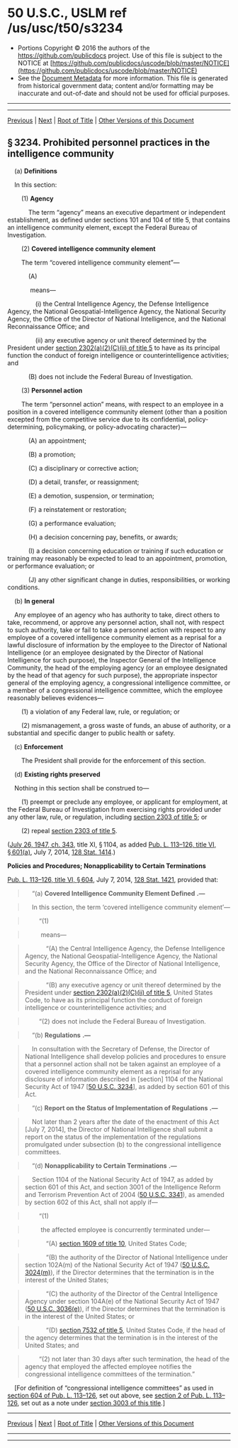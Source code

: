 ---
---

# 50 U.S.C., USLM ref /us/usc/t50/s3234

* Portions Copyright © 2016 the authors of the https://github.com/publicdocs project.
  Use of this file is subject to the NOTICE at [https://github.com/publicdocs/uscode/blob/master/NOTICE](https://github.com/publicdocs/uscode/blob/master/NOTICE)
* See the [Document Metadata](././../../../../..//README.md) for more information.
  This file is generated from historical government data; content and/or formatting may be inaccurate and out-of-date and should not be used for official purposes.

----------
----------

[Previous](./../../../../..//us/usc/t50/ch44/schIX/m__us_usc_t50_s3233.md) | [Next](./../../../../..//us/usc/t50/ch45/m__us_usc_t50_ch45.md) | [Root of Title](./../../../../../) | [Other Versions of this Document](https://publicdocs.github.io/go/links?ns=uslm&ref=%2Fus%2Fusc%2Ft50%2Fs3234)

## § 3234. Prohibited personnel practices in the intelligence community

    (a) __Definitions__ 

    In this section:

        (1) __Agency__ 

            The term “agency” means an executive department or independent establishment, as defined under sections 101 and 104 of title 5, that contains an intelligence community element, except the Federal Bureau of Investigation.

        (2) __Covered intelligence community element__ 

        The term “covered intelligence community element”—

            (A)

             means—

                (i) the Central Intelligence Agency, the Defense Intelligence Agency, the National Geospatial-Intelligence Agency, the National Security Agency, the Office of the Director of National Intelligence, and the National Reconnaissance Office; and

                (ii) any executive agency or unit thereof determined by the President under [section 2302(a)(2)(C)(ii) of title 5][/us/usc/t5/s2302/a/2/C/ii] to have as its principal function the conduct of foreign intelligence or counterintelligence activities; and

            (B) does not include the Federal Bureau of Investigation.

        (3) __Personnel action__ 

        The term “personnel action” means, with respect to an employee in a position in a covered intelligence community element (other than a position excepted from the competitive service due to its confidential, policy-determining, policymaking, or policy-advocating character)—

            (A) an appointment;

            (B) a promotion;

            (C) a disciplinary or corrective action;

            (D) a detail, transfer, or reassignment;

            (E) a demotion, suspension, or termination;

            (F) a reinstatement or restoration;

            (G) a performance evaluation;

            (H) a decision concerning pay, benefits, or awards;

            (I) a decision concerning education or training if such education or training may reasonably be expected to lead to an appointment, promotion, or performance evaluation; or

            (J) any other significant change in duties, responsibilities, or working conditions.

    (b) __In general__ 

    Any employee of an agency who has authority to take, direct others to take, recommend, or approve any personnel action, shall not, with respect to such authority, take or fail to take a personnel action with respect to any employee of a covered intelligence community element as a reprisal for a lawful disclosure of information by the employee to the Director of National Intelligence (or an employee designated by the Director of National Intelligence for such purpose), the Inspector General of the Intelligence Community, the head of the employing agency (or an employee designated by the head of that agency for such purpose), the appropriate inspector general of the employing agency, a congressional intelligence committee, or a member of a congressional intelligence committee, which the employee reasonably believes evidences—

        (1) a violation of any Federal law, rule, or regulation; or

        (2) mismanagement, a gross waste of funds, an abuse of authority, or a substantial and specific danger to public health or safety.

    (c) __Enforcement__ 

        The President shall provide for the enforcement of this section.

    (d) __Existing rights preserved__ 

    Nothing in this section shall be construed to—

        (1) preempt or preclude any employee, or applicant for employment, at the Federal Bureau of Investigation from exercising rights provided under any other law, rule, or regulation, including [section 2303 of title 5][/us/usc/t5/s2303]; or

        (2) repeal [section 2303 of title 5][/us/usc/t5/s2303].

([July 26, 1947, ch. 343][/us/act/1947-07-26/ch343], title XI, § 1104, as added [Pub. L. 113–126, title VI, § 601(a)][/us/pl/113/126/s601/a], July 7, 2014, [128 Stat. 1414][/us/stat/128/1414].)

 __Policies and Procedures; Nonapplicability to Certain Terminations__ 

[Pub. L. 113–126, title VI, § 604][/us/pl/113/126/s604], July 7, 2014, [128 Stat. 1421][/us/stat/128/1421], provided that:

>     “(a)  __Covered Intelligence Community Element Defined__  __.—__ 

>     In this section, the term ‘covered intelligence community element’—

>         “(1)

>          means—

>             “(A) the Central Intelligence Agency, the Defense Intelligence Agency, the National Geospatial-Intelligence Agency, the National Security Agency, the Office of the Director of National Intelligence, and the National Reconnaissance Office; and

>             “(B) any executive agency or unit thereof determined by the President under [section 2302(a)(2)(C)(ii) of title 5][/us/usc/t5/s2302/a/2/C/ii], United States Code, to have as its principal function the conduct of foreign intelligence or counterintelligence activities; and

>         “(2) does not include the Federal Bureau of Investigation.

>     “(b)  __Regulations__  __.—__ 

>     In consultation with the Secretary of Defense, the Director of National Intelligence shall develop policies and procedures to ensure that a personnel action shall not be taken against an employee of a covered intelligence community element as a reprisal for any disclosure of information described in \[section\] 1104 of the National Security Act of 1947 \[[50 U.S.C. 3234][/us/usc/t50/s3234]\], as added by section 601 of this Act.

>     “(c)  __Report on the Status of Implementation of Regulations__  __.—__ 

>     Not later than 2 years after the date of the enactment of this Act \[July 7, 2014\], the Director of National Intelligence shall submit a report on the status of the implementation of the regulations promulgated under subsection (b) to the congressional intelligence committees.

>     “(d)  __Nonapplicability to Certain Terminations__  __.—__ 

>     Section 1104 of the National Security Act of 1947, as added by section 601 of this Act, and section 3001 of the Intelligence Reform and Terrorism Prevention Act of 2004 ([50 U.S.C. 3341][/us/usc/t50/s3341]), as amended by section 602 of this Act, shall not apply if—

>         “(1)

>          the affected employee is concurrently terminated under—

>             “(A) [section 1609 of title 10][/us/usc/t10/s1609], United States Code;

>             “(B) the authority of the Director of National Intelligence under section 102A(m) of the National Security Act of 1947 ([50 U.S.C. 3024(m)][/us/usc/t50/s3024/m]), if the Director determines that the termination is in the interest of the United States;

>             “(C) the authority of the Director of the Central Intelligence Agency under section 104A(e) of the National Security Act of 1947 ([50 U.S.C. 3036(e)][/us/usc/t50/s3036/e]), if the Director determines that the termination is in the interest of the United States; or

>             “(D) [section 7532 of title 5][/us/usc/t5/s7532], United States Code, if the head of the agency determines that the termination is in the interest of the United States; and

>         “(2) not later than 30 days after such termination, the head of the agency that employed the affected employee notifies the congressional intelligence committees of the termination.”

    \[For definition of “congressional intelligence committees” as used in [section 604 of Pub. L. 113–126][/us/pl/113/126/s604], set out above, see [section 2 of Pub. L. 113–126][/us/pl/113/126/s2], set out as a note under [section 3003 of this title][/us/usc/t50/s3003].\]

----------

[Previous](./../../../../..//us/usc/t50/ch44/schIX/m__us_usc_t50_s3233.md) | [Next](./../../../../..//us/usc/t50/ch45/m__us_usc_t50_ch45.md) | [Root of Title](./../../../../../) | [Other Versions of this Document](https://publicdocs.github.io/go/links?ns=uslm&ref=%2Fus%2Fusc%2Ft50%2Fs3234)

----------
----------

[/us/usc/t5/s2302/a/2/C/ii]: https://publicdocs.github.io/go/links?ns=uslm&ref=%2Fus%2Fusc%2Ft5%2Fs2302%2Fa%2F2%2FC%2Fii
[/us/usc/t5/s2303]: https://publicdocs.github.io/go/links?ns=uslm&ref=%2Fus%2Fusc%2Ft5%2Fs2303
[/us/usc/t5/s2303]: https://publicdocs.github.io/go/links?ns=uslm&ref=%2Fus%2Fusc%2Ft5%2Fs2303
[/us/act/1947-07-26/ch343]: https://publicdocs.github.io/go/links?ns=uslm&ref=%2Fus%2Fact%2F1947-07-26%2Fch343
[/us/pl/113/126/s601/a]: https://publicdocs.github.io/go/links?ns=uslm&ref=%2Fus%2Fpl%2F113%2F126%2Fs601%2Fa
[/us/stat/128/1414]: https://publicdocs.github.io/go/links?ns=uslm&ref=%2Fus%2Fstat%2F128%2F1414
[/us/pl/113/126/s604]: https://publicdocs.github.io/go/links?ns=uslm&ref=%2Fus%2Fpl%2F113%2F126%2Fs604
[/us/stat/128/1421]: https://publicdocs.github.io/go/links?ns=uslm&ref=%2Fus%2Fstat%2F128%2F1421
[/us/usc/t5/s2302/a/2/C/ii]: https://publicdocs.github.io/go/links?ns=uslm&ref=%2Fus%2Fusc%2Ft5%2Fs2302%2Fa%2F2%2FC%2Fii
[/us/usc/t50/s3234]: https://publicdocs.github.io/go/links?ns=uslm&ref=%2Fus%2Fusc%2Ft50%2Fs3234
[/us/usc/t50/s3341]: https://publicdocs.github.io/go/links?ns=uslm&ref=%2Fus%2Fusc%2Ft50%2Fs3341
[/us/usc/t10/s1609]: https://publicdocs.github.io/go/links?ns=uslm&ref=%2Fus%2Fusc%2Ft10%2Fs1609
[/us/usc/t50/s3024/m]: https://publicdocs.github.io/go/links?ns=uslm&ref=%2Fus%2Fusc%2Ft50%2Fs3024%2Fm
[/us/usc/t50/s3036/e]: https://publicdocs.github.io/go/links?ns=uslm&ref=%2Fus%2Fusc%2Ft50%2Fs3036%2Fe
[/us/usc/t5/s7532]: https://publicdocs.github.io/go/links?ns=uslm&ref=%2Fus%2Fusc%2Ft5%2Fs7532
[/us/pl/113/126/s604]: https://publicdocs.github.io/go/links?ns=uslm&ref=%2Fus%2Fpl%2F113%2F126%2Fs604
[/us/pl/113/126/s2]: https://publicdocs.github.io/go/links?ns=uslm&ref=%2Fus%2Fpl%2F113%2F126%2Fs2
[/us/usc/t50/s3003]: https://publicdocs.github.io/go/links?ns=uslm&ref=%2Fus%2Fusc%2Ft50%2Fs3003


